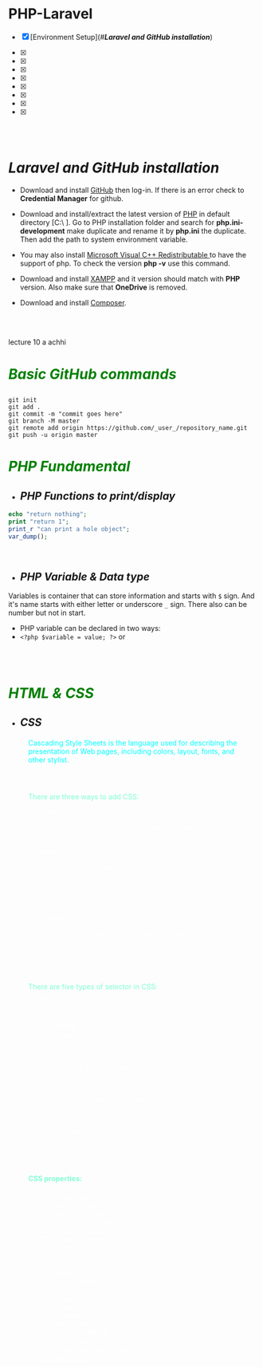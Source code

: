 # __PHP-Laravel__
- [x] [Environment Setup](#___Laravel and GitHub installation___)

- [x] 

- [x] 

- [x]

- [x] 

- [x]

- [x] 

- [x] 

- [x]

<br><br>

# ___Laravel and GitHub installation___

* Download and install <a href="https://git-scm.com/">GitHub</a> then log-in. If there is an error check to **Credential Manager** for github.

* Download and install/extract the latest version of <a href="https://www.php.net/downloads.php">PHP</a> in default directory [C:\ ]. Go to PHP installation folder and search for **php.ini-development** make duplicate and rename it by **php.ini** the duplicate. Then add the path to system environment variable.
* You may also install <a href="https://learn.microsoft.com/en-us/cpp/windows/latest-supported-vc-redist?view=msvc-170">Microsoft Visual C++ Redistributable </a> to have the support of php. To check the version __php -v__ use this command.

* Download and install <a href="https://www.apachefriends.org/download.html">XAMPP</a> and it version should match with **PHP** version. Also make sure that **OneDrive** is removed.

* Download and install <a href="https://getcomposer.org/download/">Composer</a>.
 



<br><br>

lecture 10 a achhi

# ___<p style="color:green">Basic GitHub commands</p>___
```
git init
git add .
git commit -m "commit goes here"
git branch -M master
git remote add origin https://github.com/_user_/repository_name.git
git push -u origin master
```



# ___<p style="color:green">PHP Fundamental</p>___
* ## ***PHP Functions to print/display***
```php
echo "return nothing";
print "return 1";
print_r "can print a hole object";
var_dump();
```

<br>

* ## ***PHP Variable & Data type***
Variables is container that can store information and starts with `$` sign. And it's name starts with either letter or underscore `_` sign. There also can be number but not in start.
- PHP variable can be declared in two ways:
- `<?php $variable = value; ?>` or



<br><br>
# ___<p style="color:green">HTML & CSS</p>___
* ## ***<p style=" margin: 0%">CSS</p>***

<div style="margin:10px 0px">
<div style="margin: 20px 40px; color:aqua; font-weight: italic">
    Cascading Style Sheets is the language used for describing the presentation of Web pages, including colors, layout, fonts, and other stylist.
</div><br>

<div style="margin: 20px 40px; color:aquamarine; font-weight: italic">
    There are three ways to add CSS:
        <ul style="color:white">
            <li>Inline CSS:<br>
            <code>
            < p  style="color:green">Inline CSS < /p>
            </code>
            </li><br>
            <li>Internal CSS:<br>
            <code>
            < style>
            h3{
                color: orange;
            }
            < /style>
            </code>
            </li><br>
            <li>External CSS:<br>
            <code> 
            < link rel="stylesheet" href="styles.css"/>
            </code>
            </li><br>
        </ul>
</div><br>
<div style="margin: 20px 40px; color:aquamarine; font-weight: italic">
    There are five types of selector in CSS:
    <ul style="margin: 10px 0px; color:white; font-weight: italic">
    <li>Element Selector<br><code>h1{ font-size : large; }</code></li><br>
    <li>ID Selector<br><code> #id-name{ color:green; }
    </code>
    </li><br>
    <li>Class Selector<br>
    <code>.class-name{ margin: 10px 20px; }
    </code>
    </li><br>
    <li>Group Selector<br>
    <code> p,div{ background-color:green; }
    </code>
    </li><br>
    <li>Universal Selector<br>
    <code> *{ font-weight: bold; } 
    </code>
    </li><br>
    </ul><br>
</div>
<div style="margin: 20px 40px; color:aquamarine; font-weight: Bold">CSS properties:
<ul style="margin: 20px 0px; color:white; font-weight: normal">
    <li>CSS Background Properties:<br><code></code></li>
    <li>CSS Border Properties:<br><code></code></li>
    <li>CSS Border Radius:<br><code></code></li>
    <li>CSS Display Properties:<br><code></code></li>
    <li>CSS Cursor Properties:<br><code></code></li>
    <li>CSS Float Properties:<br><code></code></li>
    <li>CSS Fonts:<br><code></code></li>
    <li>CSS Hover:<br><code></code></li>
    <li>CSS Margin:<br><code></code></li>
    <li>CSS Important:<br><code></code></li>
    <li>CSS Line Height:<br><code></code></li>
    <li>CSS Padding:<br><code></code></li>
    <li>CSS Filter:<br><code></code></li>
    <li>CSS Overflow:<br><code></code></li>
    <li>CSS Position:<br><code></code></li>
    <li>CSS Word Wrap:<br><code></code></li>
    <li>CSS Justify Content:<br><code></code></li>
    <li>CSS Text Decoration:<br><code></code></li>
    <li>CSS Word and Letter Spacing:<br><code></code></li>
    <li>CSS Variable:<br><code></code></li>
</ul>
</div>
</div>